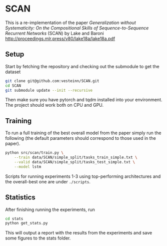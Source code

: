 # SCAN

This is a re-implementation of the paper _Generalization without Systematicity: On the Compositional Skills of Sequence-to-Sequence Recurrent Networks_ (SCAN) by Lake and Baroni http://proceedings.mlr.press/v80/lake18a/lake18a.pdf

## Setup

Start by fetching the repository and checking out the submodule to get the dataset

```bash
git clone git@github.com:vesteinn/SCAN.git
cd SCAN
git submodule update --init --recursive
```

Then make sure you have pytorch and tqdm installed into your environment. The project should work both on CPU and GPU.

## Training

To run a full training of the best overall model from the paper simply run the following (the default parameters should correspond to those used in the paper).

```bash
python src/scan/train.py \
    --train data/SCAN/simple_split/tasks_train_simple.txt \
    --valid data/SCAN/simple_split/tasks_test_simple.txt \
    --model lstm
```

Scripts for running experiments 1-3 using top-performing architectures and the overall-best one are under `./scripts`.


## Statistics

After finishing running the experiments, run

```bash
cd stats
python get_stats.py
```

This will output a report with the results from the experiments and save some figures to the stats folder.




